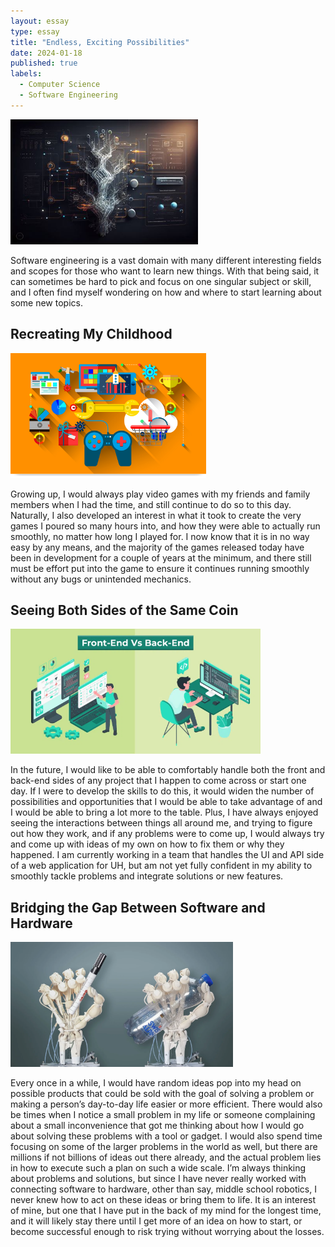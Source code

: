 ```yaml
---
layout: essay
type: essay
title: "Endless, Exciting Possibilities"
date: 2024-01-18
published: true
labels:
  - Computer Science
  - Software Engineering
---
```


<img height="200px" class="img-thumbnail" src="../img/software-engineering/software_engineering_tree.jpg">

Software engineering is a vast domain with many different interesting fields and scopes for those who want to learn new things. With that being said, it can sometimes be hard to pick and focus on one singular subject or skill, and I often find myself wondering on how and where to start learning about some new topics.

## Recreating My Childhood

<img height="200px" class="img-thumbnail" src="../img/software-engineering/game_dev.png">

Growing up, I would always play video games with my friends and family members when I had the time, and still continue to do so to this day. Naturally, I also developed an interest in what it took to create the very games I poured so many hours into, and how they were able to actually run smoothly, no matter how long I played for. I now know that it is in no way easy by any means, and the majority of the games released today have been in development for a couple of years at the minimum, and there still must be effort put into the game to ensure it continues running smoothly without any bugs or unintended mechanics.

## Seeing Both Sides of the Same Coin

<img height="200px" class="img-thumbnail" src="../img/software-engineering/front-back-end.png">

In the future, I would like to be able to comfortably handle both the front and back-end sides of any project that I happen to come across or start one day. If I were to develop the skills to do this, it would widen the number of possibilities and opportunities that I would be able to take advantage of and I would be able to bring a lot more to the table. Plus, I have always enjoyed seeing the interactions between things all around me, and trying to figure out how they work, and if any problems were to come up, I would always try and come up with ideas of my own on how to fix them or why they happened. I am currently working in a team that handles the UI and API side of a web application for UH, but am not yet fully confident in my ability to smoothly tackle problems and integrate solutions or new features.

## Bridging the Gap Between Software and Hardware

<img height="200px" class="img-thumbnail" src="../img/software-engineering/robotic_hand.png">

Every once in a while, I would have random ideas pop into my head on possible products that could be sold with the goal of solving a problem or making a person’s day-to-day life easier or more efficient. There would also be times when I notice a small problem in my life or someone complaining about a small inconvenience that got me thinking about how I would go about solving these problems with a tool or gadget. I would also spend time focusing on some of the larger problems in the world as well, but there are millions if not billions of ideas out there already, and the actual problem lies in how to execute such a plan on such a wide scale. I’m always thinking about problems and solutions, but since I have never really worked with connecting software to hardware, other than say, middle school robotics, I never knew how to act on these ideas or bring them to life. It is an interest of mine, but one that I have put in the back of my mind for the longest time, and it will likely stay there until I get more of an idea on how to start, or become successful enough to risk trying without worrying about the losses.
